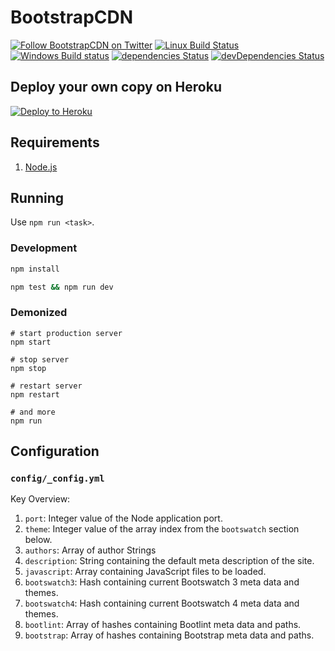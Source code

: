 # BootstrapCDN

[![Follow BootstrapCDN on Twitter](https://img.shields.io/badge/twitter-@getBootstrapCDN-55acee.svg?style=flat-square)](https://twitter.com/getbootstrapcdn)
[![Linux Build Status](https://img.shields.io/travis/MaxCDN/bootstrapcdn/develop.svg?label=Linux%20build&style=flat-square)](https://travis-ci.org/MaxCDN/bootstrapcdn)
[![Windows Build status](https://img.shields.io/appveyor/ci/jdorfman/bootstrapcdn/develop.svg?label=Windows%20build&style=flat-square)](https://ci.appveyor.com/project/jdorfman/bootstrapcdn)
[![dependencies Status](https://img.shields.io/david/MaxCDN/bootstrapcdn.svg?style=flat-square)](https://david-dm.org/MaxCDN/bootstrapcdn)
[![devDependencies Status](https://img.shields.io/david/dev/MaxCDN/bootstrapcdn.svg?style=flat-square)](https://david-dm.org/MaxCDN/bootstrapcdn?type=dev)

## Deploy your own copy on Heroku

[![Deploy to Heroku](https://www.herokucdn.com/deploy/button.svg)](https://heroku.com/deploy)

## Requirements

1. [Node.js](https://nodejs.org/)

## Running

Use `npm run <task>`.

### Development

```sh
npm install

npm test && npm run dev
```

### Demonized

```shell
# start production server
npm start

# stop server
npm stop

# restart server
npm restart

# and more
npm run
```

## Configuration

### `config/_config.yml`

Key Overview:

1. `port`: Integer value of the Node application port.
2. `theme`: Integer value of the array index from the `bootswatch` section below.
3. `authors`: Array of author Strings
4. `description`: String containing the default meta description of the site.
5. `javascript`: Array containing JavaScript files to be loaded.
6. `bootswatch3`: Hash containing current Bootswatch 3 meta data and themes.
7. `bootswatch4`: Hash containing current Bootswatch 4 meta data and themes.
8. `bootlint`: Array of hashes containing Bootlint meta data and paths.
9. `bootstrap`: Array of hashes containing Bootstrap meta data and paths.
